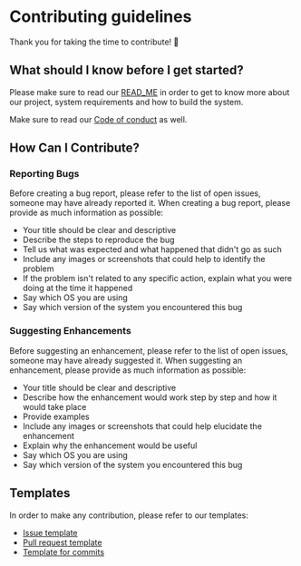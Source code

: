 # Contributing guidelines

Thank you for taking the time to contribute! :tada:

## What should I know before I get started?

Please make sure to read our [READ_ME](https://github.com/fga-eps-mds/2019.1-Grupo-3/blob/master/README.md) in order to get to know more about our project, system requirements and how to build the system.

Make sure to read our [Code of conduct](https://github.com/fga-eps-mds/2019.1-Grupo-3/blob/master/CODE_OF_CONDUCT.md) as well.

## How Can I Contribute?

### Reporting Bugs

Before creating a bug report, please refer to the list of open issues, someone may have already reported it.
When creating a bug report, please provide as much information as possible:

* Your title should be clear and descriptive
* Describe the steps to reproduce the bug
* Tell us what was expected and what happened that didn't go as such
* Include any images or screenshots that could help to identify the problem
* If the problem isn't related to any specific action, explain what you were doing at the time it happened
* Say which OS you are using
* Say which version of the system you encountered this bug

### Suggesting Enhancements

Before suggesting an enhancement, please refer to the list of open issues, someone may have already suggested it.
When suggesting an enhancement, please provide as much information as possible:

* Your title should be clear and descriptive
* Describe how the enhancement would work step by step and how it would take place
* Provide examples
* Include any images or screenshots that could help elucidate the enhancement
* Explain why the enhancement would be useful
* Say which OS you are using
* Say which version of the system you encountered this bug

## Templates

In order to make any contribution, please refer to our templates:

* [Issue template](https://github.com/fga-eps-mds/2019.1-Grupo-3/blob/master/.github/ISSUE_TEMPLATE/issue-template.md)
* [Pull request template](https://github.com/fga-eps-mds/2019.1-Grupo-3/blob/master/pull_request_template.md)
* [Template for commits](https://github.com/fga-eps-mds/2019.1-Grupo-3/)
